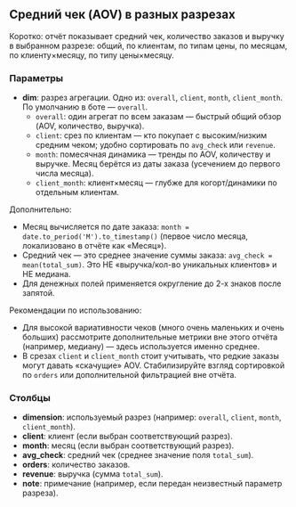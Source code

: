 ## Средний чек (AOV) в разных разрезах

Коротко: отчёт показывает средний чек, количество заказов и выручку в выбранном разрезе: общий, по клиентам, по типам цены, по месяцам, по клиенту×месяцу, по типу цены×месяцу.

### Параметры
- **dim**: разрез агрегации. Одно из: `overall`, `client`, `month`, `client_month`. По умолчанию в боте — `overall`.
  - `overall`: один агрегат по всем заказам — быстрый общий обзор (AOV, количество, выручка).
  - `client`: срез по клиентам — кто покупает с высоким/низким средним чеком; удобно сортировать по `avg_check` или `revenue`.
  - `month`: помесячная динамика — тренды по AOV, количеству и выручке. Месяц берётся из даты заказа (усечением до первого числа месяца).
  - `client_month`: клиент×месяц — глубже для когорт/динамики по отдельным клиентам.

Дополнительно:
- Месяц вычисляется по дате заказа: `month = date.to_period('M').to_timestamp()` (первое число месяца, локализовано в отчёте как «Месяц»).
- Средний чек — это среднее значение суммы заказа: `avg_check = mean(total_sum)`. Это НЕ «выручка/кол-во уникальных клиентов» и НЕ медиана.
- Для денежных полей применяется округление до 2-х знаков после запятой.

Рекомендации по использованию:
- Для высокой вариативности чеков (много очень маленьких и очень больших) рассмотрите дополнительные метрики вне этого отчёта (например, медиану) — здесь используется именно среднее.
- В срезах `client` и `client_month` стоит учитывать, что редкие заказы могут давать «скачущие» AOV. Стабилизируйте взгляд сортировкой по `orders` или дополнительной фильтрацией вне отчёта.

### Столбцы
- **dimension**: используемый разрез (например: `overall`, `client`, `month`, `client_month`).
- **client**: клиент (если выбран соответствующий разрез).
- **month**: месяц (если выбран соответствующий разрез).
- **avg_check**: средний чек (среднее значение поля `total_sum`).
- **orders**: количество заказов.
- **revenue**: выручка (сумма `total_sum`).
- **note**: примечание (например, если передан неизвестный параметр разреза).


